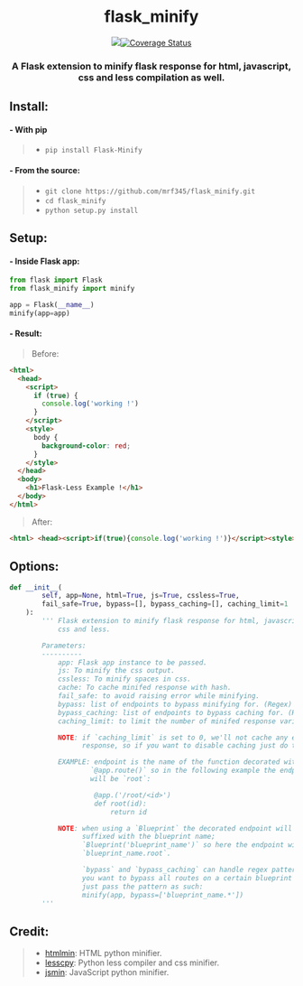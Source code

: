 <h1 align='center'> flask_minify </h1>
<p align='center'>
<a href='https://travis-ci.com/mrf345/flask_minify'><img src='https://travis-ci.com/mrf345/flask_minify.svg?branch=master'></a><a href='https://coveralls.io/github/mrf345/flask_minify?branch=master'><img src='https://coveralls.io/repos/github/mrf345/flask_minify/badge.svg?branch=master' alt='Coverage Status' /></a>
</p>
<h3 align='center'>A Flask extension to minify flask response for html, javascript, css and less compilation as well.</h3>

## Install:
#### - With pip
> - `pip install Flask-Minify` <br />

#### - From the source:
> - `git clone https://github.com/mrf345/flask_minify.git`<br />
> - `cd flask_minify` <br />
> - `python setup.py install`

## Setup:
#### - Inside Flask app:

```python
from flask import Flask
from flask_minify import minify

app = Flask(__name__)
minify(app=app)
```

#### - Result:

> Before:
```html
<html>
  <head>
    <script>
      if (true) {
      	console.log('working !')
      }
    </script>
    <style>
      body {
      	background-color: red;
      }
    </style>
  </head>
  <body>
    <h1>Flask-Less Example !</h1>
  </body>
</html>
```
> After:
```html
<html> <head><script>if(true){console.log('working !')}</script><style>body{background-color:red;}</style></head> <body> <h1>Flask-Less Example !</h1> </body> </html>
```

## Options:
```python
def __init__(
        self, app=None, html=True, js=True, cssless=True,
        fail_safe=True, bypass=[], bypass_caching=[], caching_limit=1
    ):
        ''' Flask extension to minify flask response for html, javascript,
            css and less.

        Parameters:
        ----------
            app: Flask app instance to be passed.
            js: To minify the css output.
            cssless: To minify spaces in css.
            cache: To cache minifed response with hash.
            fail_safe: to avoid raising error while minifying.
            bypass: list of endpoints to bypass minifying for. (Regex)
            bypass_caching: list of endpoints to bypass caching for. (Regex)
            caching_limit: to limit the number of minifed response variations.

            NOTE: if `caching_limit` is set to 0, we'll not cache any endpoint
                  response, so if you want to disable caching just do that.

            EXAMPLE: endpoint is the name of the function decorated with the
                    `@app.route()` so in the following example the endpoint
                    will be `root`:

                     @app.('/root/<id>')
                     def root(id):
                         return id

            NOTE: when using a `Blueprint` the decorated endpoint will be
                  suffixed with the blueprint name;
                  `Blueprint('blueprint_name')` so here the endpoint will be
                  `blueprint_name.root`.

                  `bypass` and `bypass_caching` can handle regex patterns so if
                  you want to bypass all routes on a certain blueprint you can
                  just pass the pattern as such:
                  minify(app, bypass=['blueprint_name.*'])
        '''
```

## Credit:
> - [htmlmin][1322354e]: HTML python minifier.
> - [lesscpy][1322353e]: Python less compiler and css minifier.
> - [jsmin][1322355e]: JavaScript python minifier.

[1322353e]: https://github.com/lesscpy/lesscpy "lesscpy repo"
[1322354e]: https://github.com/mankyd/htmlmin "htmlmin repo"
[1322355e]: https://github.com/tikitu/jsmin "jsmin repo"